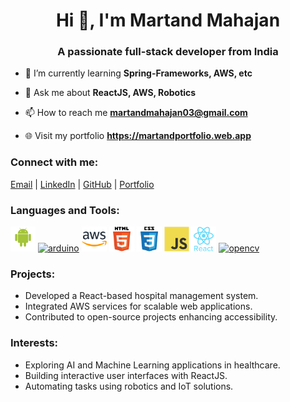 <h1 align="center">Hi 👋, I'm Martand Mahajan</h1>
<h3 align="center">A passionate full-stack developer from India</h3>

- 🌱 I’m currently learning **Spring-Frameworks, AWS, etc**

- 💬 Ask me about **ReactJS, AWS, Robotics**

- 📫 How to reach me **martandmahajan03@gmail.com**
- 🌐 Visit my portfolio **https://martandportfolio.web.app**

<h3 align="left">Connect with me:</h3>
<p align="left">
  <a href="mailto:martandmahajan03@gmail.com">Email</a> |
  <a href="https://www.linkedin.com/in/martand-mahajan-667007234/" target="_blank">LinkedIn</a> |
  <a href="https://github.com/martand03" target="_blank">GitHub</a> |
  <a href="https://martandportfolio-8202a.web.app/" target="_blank">Portfolio</a>
</p>

<h3 align="left">Languages and Tools:</h3>
<p align="left" class="fade-in">
  <a href="https://developer.android.com" target="_blank"><img src="https://raw.githubusercontent.com/devicons/devicon/master/icons/android/android-original-wordmark.svg" alt="android" width="40" height="40"/></a>
  <a href="https://www.arduino.cc/" target="_blank"><img src="https://cdn.worldvectorlogo.com/logos/arduino-1.svg" alt="arduino" width="40" height="40"/></a>
  <a href="https://aws.amazon.com" target="_blank"><img src="https://raw.githubusercontent.com/devicons/devicon/master/icons/amazonwebservices/amazonwebservices-original-wordmark.svg" alt="aws" width="40" height="40"/></a>
  <a href="https://www.w3.org/html/" target="_blank"><img src="https://raw.githubusercontent.com/devicons/devicon/master/icons/html5/html5-original-wordmark.svg" alt="html5" width="40" height="40"/></a>
  <a href="https://www.w3schools.com/css/" target="_blank"><img src="https://raw.githubusercontent.com/devicons/devicon/master/icons/css3/css3-original-wordmark.svg" alt="css3" width="40" height="40"/></a>
  <a href="https://developer.mozilla.org/en-US/docs/Web/JavaScript" target="_blank"><img src="https://raw.githubusercontent.com/devicons/devicon/master/icons/javascript/javascript-original.svg" alt="javascript" width="40" height="40"/></a>
  <a href="https://reactjs.org/" target="_blank"><img src="https://raw.githubusercontent.com/devicons/devicon/master/icons/react/react-original-wordmark.svg" alt="react" width="40" height="40"/></a>
  <a href="https://opencv.org/" target="_blank"><img src="https://www.vectorlogo.zone/logos/opencv/opencv-icon.svg" alt="opencv" width="40" height="40"/></a>
  <!-- Add more icons for your languages and tools here -->
</p>

<h3 align="left">Projects:</h3>
<ul align="left">
  <li>Developed a React-based hospital management system.</li>
  <li>Integrated AWS services for scalable web applications.</li>
  <li>Contributed to open-source projects enhancing accessibility.</li>
</ul>

<h3 align="left">Interests:</h3>
<ul align="left">
  <li>Exploring AI and Machine Learning applications in healthcare.</li>
  <li>Building interactive user interfaces with ReactJS.</li>
  <li>Automating tasks using robotics and IoT solutions.</li>
</ul>
